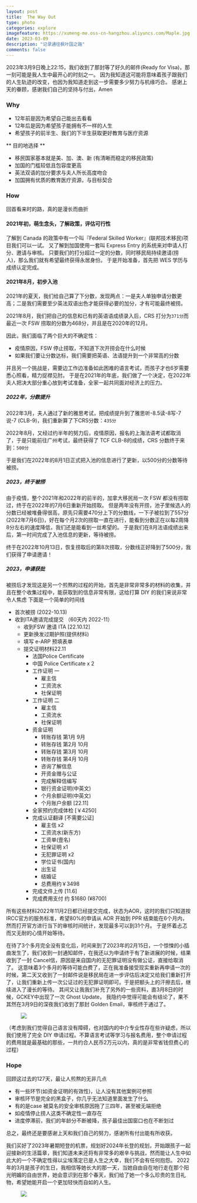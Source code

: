 ```yaml
---
layout: post
title:  The Way Out
type: photo
categories: explore
imagefeature: https://xumeng-me.oss-cn-hangzhou.aliyuncs.com/Maple.jpg
date: 2023-03-09
description: "记录通往枫叶国之路"
comments: false
---
```


2023年3月9日晚上22:15，我们收到了那封等了好久的邮件(Ready for Visa)，那一刻可能是我人生中最开心的时刻之一。
因为我知道这可能将意味着孩子跟我们的人生轨迹的改变，也因为我知道走到这一步需要多少努力与机缘巧合。
感谢上天的眷顾，感谢我们自己的坚持与付出，Amen

### Why

- 12年前是因为希望自己能出去看看
- 12年后是因为希望孩子能拥有不一样的人生
- 希望孩子的前半生、我们的下半生获取更好教育与医疗资源

** 目的地选择 **

- 移民国家基本就是美、加、澳、新 (有清晰而稳定的移民政策)
- 加国的门槛较低且包容度更高
- 英法双语的加分要求与夫人所长高度吻合
- 加国拥有优质的教育医疗资源，与目标契合


### How

回首看来时的路，真的是漫长而曲折

#### 2021年初，萌生念头，了解政策，评估可行性

了解到 Canada 的政策中有一个叫『Federal Skilled Worker』(联邦技术移民)项目我们可以一试。
又了解到加国使用一套叫 Express Entry 的系统来对申请人打分、邀请与审核。
只要我们的打分超过一定的分数，同时移民局持续邀请(捞人)，那么我们就有希望最终获得永居身份。
于是开始准备，首先把 WES 学历与成绩认定完成。

#### 2021年8月，初步入池

2021年的夏天，我们给自己算了下分数，发现两点：一是夫人单独申请分数更高；二是我们需要至少英法双语出色才能获得必要的加分，才有可能最终被捞。

2021年8月，我们把自己的信息和已有的英语语成绩录入后，CRS 打分为```371分```而最近一次 FSW 捞取的分数为468分，并且是在2020年的12月。

因此，我们面临了两个巨大的不确定性：

- 疫情原因，FSW 停止捞取，不知道下次开捞会在什么时候
- 如果我们要让分数达标，我们需要把英语、法语提升到一个非常高的分数

并且另一个挑战是，需要边工作边准备如此困难的语言考试，而孩子才也6岁需要悉心照看，精力捉襟见肘。
于是在2021年的年底，我们做了一个决定，在2022年夫人把决大部分重心放到考试准备，全家一起共同面对经济上的压力。

##### 2022年，分数提升

2022年3月，夫人通过了新的雅思考试，把成绩提升到了雅思听-8.5读-8写-7说-7 (CLB-9)，我们重新算了下CRS分数：```435分```

2022年8月，又经过约半年的努力后，疫情原因，报名的上海法语考试都取消了，于是只能前往广州考试，最终获得了 TCF CLB-8的成绩，CRS 分数终于来到：```500分```

于是我们在2022年的8月1日正式把入池的信息进行了更新，以500分的分数等待被捞。


##### 2023，终于被捞

由于疫情，整个2021年和2022年的前半的，加拿大移民局一次 FSW 都没有捞取过，终于在2022年的7月6日重新开始捞取。
但是两年没有开捞，池子里候选人的分数已经被堆叠得很高，原先只需要470分上下的分数线，一下子被拉到了557分(2022年7月6日)，好在每个月2次的捞取一直在进行，能看到分数正在以每2周降8分左右的速度降低，我们还是能看到一丝希望的。
于是我们在8月法语成绩出来后，第一时间完成了入池信息的更新，等待被捞。

终于在2022年10月13日，恢复捞取后的第8次捞取，分数线正好降到了500分，我们获得了申请邀请！


##### 2023，申请获批

被捞后才发现这是另一个煎熬的过程的开始，首先是非常非常多的材料的收集，并且在整个收集过程中，能获取到的信息非常有限，这给打算 DIY 的我们来说非常令人焦虑
下面是一个简单的时间线

- 首次被捞  (2022-10.13)
- 收到ITA邀请完成提交 （60天内 2022-11）
	- 收到FSW 邀请 ITA  [22.10.12]
    - 更新换发过期护照(提供材料)
    - 填写 e-ARP 预填表单
    - 提交证明材料22.11
        - 法国Police Certificate
        - 中国 Police Certificate x 2
        - 工作证明 一
            - 雇主信
            - 工资流水
            - 社保证明
        - 工作证明 二
            - 雇主信
            - 工资流水
            - 社保证明
        - 资金证明
            - 转账存钱 第1月 9月
            - 转账存钱 第2月 10月
            - 转账存钱 第3月 10月
            - 转账存钱 第4月 10月
            - 咨询了解信息
            - 开资金赠与公证
            - 完成解释信编写
            - 银行资金证明(中英文)
            - 个月余额证明(中英文)
            - 个月账户余额 [22.11]
        - 全家预约完成体检 [￥4250]
        - 完成认证翻译 [不需要公证]
            - 雇主信 x2
            - 工资流水(新东方)
            - 工资单(壹名)
            - 社保证明 x1
            - 无犯罪证明 x2
            - 学位证书(国内)
            - 出生证 
            - 结婚证 
            - 总费用约￥3498
        - 完成文件上传 [11.6]
        - 完成费用支付 约 $1680 (¥8700)

所有这些材料2022年11月2日都已经提交完成，状态为AOR，这时的我们只知道按IRCC官方的服务标准，希望80%的申请从 AOR 开始到 PPR 结束能在6个月内，然而打开官方进行当下的审核时间统计，发现最多可以到31个月。
于是怀着忐忑而又无耐的心情开始等待。

在待了3个多月完全没有变化后，时间来到了2023年的2月15日，一个惊悚的小插曲发生了，我们收到一封通知邮件，在我还以为申请终于有了新进展的时候，结果收到了一封 Cancel信，原因是来自国内的无犯罪证明没有做公证，直接给取消了。
这意味着3个多月的等待可能白费了，正在我准备接受现实重新再申请一次的时候，第二天又收到了一封邮件说是移民局在进一步评估后决定又给我们重新打开了，让我们重新上传一次公证过的无犯罪证明即可。于是把额头上的汗擦去后，继续进入了漫长的等待。
其间又让我我们补充了另外的一些资料，直3月8日的时候，GCKEY中出现了一次 Ghost Update， 我隐约中觉得可能会有结论了，果不其然在3月9日的深夜我们收到了那封 Golden Email，审核终于通过了。


<figure>
	<a href="https://xumeng-me.oss-cn-hangzhou.aliyuncs.com/Ready-for-Visa.png">
		<img src="https://xumeng-me.oss-cn-hangzhou.aliyuncs.com/Ready-for-Visa.png">
	</a>
</figure>


（考虑到我们觉得自己语言没有障碍，也对国内的中介专业性存在些许疑虑，所以我们使用了完全 DIY 申请过程。不算语言考试等学习与报名费用，整个申请过程的费用就是最基础的那些，一共约合人民币2万元以内，真的是非常省钱但费心的过程）


### Hope

回顾这过去的127天，最让人煎熬的无非几点

- 有一些环节(如资金证明的有效性)，让人没有其他案例可参照
- 审核环节是完全的黑盒子，你几乎无法知道里面发生了什么
- 有的是case 被莫名的安全审核原因拖了三四年，甚至被无端拒绝
- 如疫情停止捞人这类不确定性一直存在
- 进度停滞前，我们的年龄分不断被降，孩子最佳出国窗口也在不断划过

总之，最终还是要感谢上天和我们自己的努力，感谢所有付出能有所收获。

我们买好了2023年暑期短登的机票，规划好2024年长登的规划，开始跟孩子一起迎接新的生活篇章，我们知道未来还将有非常多的艰辛与挑战，然而能让人生中如此大的一个不确定性得以尘埃落定已是人生之大幸，我们不会有任何抱怨。
2022年的3月是孩子的生日，我相信等她长大的那一天，当她自由自在地行走在那个阳光明媚的自由世界，她会意识到在那个春天，我们给了她一个多么珍贵的生日礼物，希望她能开启一个更加轻快而自如的人生。

<figure>
	<a href="https://xumeng-me.oss-cn-hangzhou.aliyuncs.com/Lake-Louise.jpg">
		<img src="https://xumeng-me.oss-cn-hangzhou.aliyuncs.com/Lake-Louise.jpg">
	</a>
</figure>

